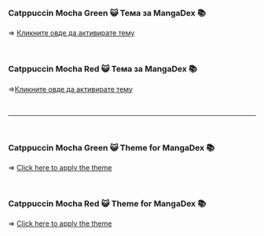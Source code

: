 ### Catppuccin Mocha Green 😺 Тема за MangaDex 📚  

=> [Кликните овде да активирате тему](https://mangadex.org/?theme=AAMxLjEBAQI0YmIzMTliMC1jYzQ2LTQwY2QtYjg4Mi01ZjUwOTViNjkxOTAD9NbN_wQuHh7_BRsREf8GYkhG_wcmHBz_CFpHRf8Jd15b_wo9MC__C3BbWP8MjXJu_w1TREL_DoZwbP8PnoqH_xBqWFX_EZyEf_8SsqCc_xODamX_FLKZk_8Vx7Wx_xadfXX_F97Cuv8YspmT_xlaR0X_GnBbWP8bcFtY_xxEMjH_HXusf_8eoeOm_x8bZCj_IKiL8_8hK6BA_yKv4vn_I-vcif8k3sK6_yX3psv_Jvq0if8nqIvz_yiFXe7_KWMv6f8%3D) 

<br>

### Catppuccin Mocha Red 😺 Тема за MangaDex 📚  

=>[Кликните овде да активирате тему](https://mangadex.org/?theme=AAMxLjEBAQI0YmIzMTliMC1jYzQ2LTQwY2QtYjg4Mi01ZjUwOTViNjkxOTAD9NbN_wQuHh7_BRsREf8GYkhG_wcmHBz_CFpHRf8Jd15b_wo9MC__C3BbWP8MjXJu_w1TREL_DoZwbP8PnoqH_xBqWFX_EZyEf_8SsqCc_xODamX_FLKZk_8Vx7Wx_xadfXX_F97Cuv8YspmT_xlaR0X_GnBbWP8bcFtY_xxEMjH_HTkP0v8eMw26_x8mCov_IKiL8_8hoeOm_yKv4vn_I-vcif8k3sK6_yX3psv_Jvq0if8nqIvz_yiFXe7_KWMv6f8%3D)

<br>

---

<br>

### Catppuccin Mocha Green 😺 Theme for MangaDex 📚  

=> [Click here to apply the theme](https://mangadex.org/?theme=AAMxLjEBAQI0YmIzMTliMC1jYzQ2LTQwY2QtYjg4Mi01ZjUwOTViNjkxOTAD9NbN_wQuHh7_BRsREf8GYkhG_wcmHBz_CFpHRf8Jd15b_wo9MC__C3BbWP8MjXJu_w1TREL_DoZwbP8PnoqH_xBqWFX_EZyEf_8SsqCc_xODamX_FLKZk_8Vx7Wx_xadfXX_F97Cuv8YspmT_xlaR0X_GnBbWP8bcFtY_xxEMjH_HXusf_8eoeOm_x8bZCj_IKiL8_8hK6BA_yKv4vn_I-vcif8k3sK6_yX3psv_Jvq0if8nqIvz_yiFXe7_KWMv6f8%3D) 

<br>

### Catppuccin Mocha Red 😺 Theme for MangaDex 📚  

=> [Click here to apply the theme](https://mangadex.org/?theme=AAMxLjEBAQI0YmIzMTliMC1jYzQ2LTQwY2QtYjg4Mi01ZjUwOTViNjkxOTAD9NbN_wQuHh7_BRsREf8GYkhG_wcmHBz_CFpHRf8Jd15b_wo9MC__C3BbWP8MjXJu_w1TREL_DoZwbP8PnoqH_xBqWFX_EZyEf_8SsqCc_xODamX_FLKZk_8Vx7Wx_xadfXX_F97Cuv8YspmT_xlaR0X_GnBbWP8bcFtY_xxEMjH_HTkP0v8eMw26_x8mCov_IKiL8_8hoeOm_yKv4vn_I-vcif8k3sK6_yX3psv_Jvq0if8nqIvz_yiFXe7_KWMv6f8%3D)
